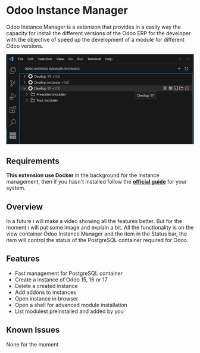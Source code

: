 # Odoo Instance Manager
Odoo Instance Manager is a extension that provides in a easily way the capacity for install the different versions of the Odoo ERP for the developer with the objective of speed up the development of a module for different Odoo versions.

![Overview image](./front-page.png)

## Requirements
**This extension use Docker** in the background for the instance management, then if you hasn't installed follow the [**official guide**](https://docs.docker.com/get-docker/) for your system.

## Overview
In a future i will make a video showing all the features better. But for the moment i will put some image and explain a bit.
All the functionality is on the view container Odoo Instance Manager and the item in the Status bar, the item will control
the status of the PostgreSQL container required for Odoo.


## Features
* Fast management for PostgreSQL container
* Create a instance of Odoo 15, 16 or 17
* Delete a created instance
* Add addons to instances
* Open instance in browser
* Open a shell for advanced module installation
* List modulest preinstalled and added by you

## Known Issues
None for the moment